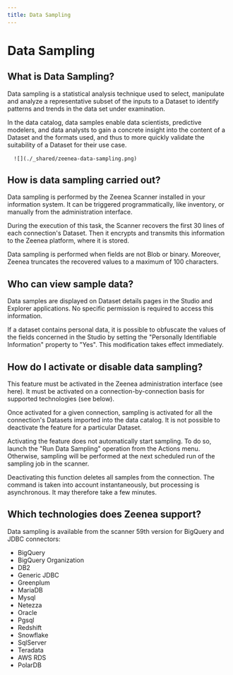 ```yaml
---
title: Data Sampling
---
```


# Data Sampling

## What is Data Sampling?

Data sampling is a statistical analysis technique used to select, manipulate and analyze a representative subset of the inputs to a Dataset to identify patterns and trends in the data set under examination.

In the data catalog, data samples enable data scientists, predictive modelers, and data analysts to gain a concrete insight into the content of a Dataset and the formats used, and thus to more quickly validate the suitability of a Dataset for their use case.

      ![](./_shared/zeenea-data-sampling.png)

## How is data sampling carried out?

Data sampling is performed by the Zeenea Scanner installed in your information system. It can be triggered programmatically, like inventory, or manually from the administration interface.

During the execution of this task, the Scanner recovers the first 30 lines of each connection's Dataset. Then it encrypts and transmits this information to the Zeenea platform, where it is stored.

Data sampling is performed when fields are not Blob or binary. Moreover, Zeenea truncates the recovered values to a maximum of 100 characters.

## Who can view sample data?

Data samples are displayed on Dataset details pages in the Studio and Explorer applications. No specific permission is required to access this information.

If a dataset contains personal data, it is possible to obfuscate the values of the fields concerned in the Studio by setting the "Personally Identifiable Information" property to "Yes". This modification takes effect immediately.

## How do I activate or disable data sampling?

This feature must be activated in the Zeenea administration interface (see here). It must be activated on a connection-by-connection basis for supported technologies (see below).

Once activated for a given connection, sampling is activated for all the connection's Datasets imported into the data catalog. It is not possible to deactivate the feature for a particular Dataset.

Activating the feature does not automatically start sampling. To do so, launch the "Run Data Sampling" operation from the Actions menu. Otherwise, sampling will be performed at the next scheduled run of the sampling job in the scanner.

Deactivating this function deletes all samples from the connection. The command is taken into account instantaneously, but processing is asynchronous. It may therefore take a few minutes.

## Which technologies does Zeenea support?

Data sampling is available from the scanner 59th version for BigQuery and JDBC connectors:

* BigQuery
* BigQuery Organization
* DB2
* Generic JDBC
* Greenplum
* MariaDB
* Mysql
* Netezza
* Oracle
* Pgsql
* Redshift
* Snowflake
* SqlServer
* Teradata
* AWS RDS
* PolarDB